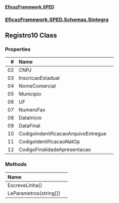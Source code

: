 #### [EficazFramework.SPED](EficazFrameworkSPED.md 'EficazFramework SPED')
### [EficazFramework.SPED.Schemas.Sintegra](EficazFramework.SPED.Schemas.Sintegra.md 'EficazFramework.SPED.Schemas.Sintegra')

## Registro10 Class
### Properties

| # | Name | |
| ---: | :--- | :--- |
| 02 | CNPJ |  |
| 03 | InscricaoEstadual |  |
| 04 | NomeComercial |  |
| 05 | Municipio |  |
| 06 | UF |  |
| 07 | NumeroFax |  |
| 08 | DataInicio |  |
| 09 | DataFinal |  |
| 10 | CodigoIndentificacaoArquivoEntregue |  |
| 11 | CodigoIdentificacaoNatOp |  |
| 12 | CodigoFinalidadeApresentacao |  |
### Methods

| Name | |
| :--- | :--- |
| EscreveLinha() |  |
| LeParametros(string[]) |  |

